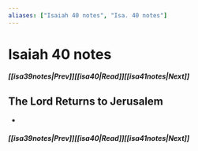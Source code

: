 ```yaml
---
aliases: ["Isaiah 40 notes", "Isa. 40 notes"]
---
```

# Isaiah 40 notes
##### <span class=arrow-left></span>[[isa39notes|Prev]]<span class=navigation-separator></span>[[isa40|Read]]<span class=navigation-separator></span>[[isa41notes|Next]]<span class=arrow-right></span>
## The Lord Returns to Jerusalem
- 
##### <span class=arrow-left></span>[[isa39notes|Prev]]<span class=navigation-separator></span>[[isa40|Read]]<span class=navigation-separator></span>[[isa41notes|Next]]<span class=arrow-right></span>